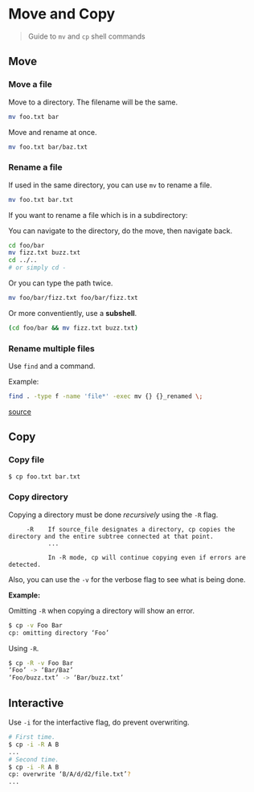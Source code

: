 # Move and Copy
> Guide to `mv` and `cp` shell commands


## Move

### Move a file

Move to a directory. The filename will be the same.

```sh
mv foo.txt bar
```

Move and rename at once.

```sh
mv foo.txt bar/baz.txt
```

### Rename a file

If used in the same directory, you can use `mv` to rename a file.

```sh
mv foo.txt bar.txt
```

If you want to rename a file which is in a subdirectory:

You can navigate to the directory, do the move, then navigate back.

```sh
cd foo/bar
mv fizz.txt buzz.txt
cd ../.. 
# or simply cd -
```

Or you can type the path twice.

```sh
mv foo/bar/fizz.txt foo/bar/fizz.txt
```

Or more conventiently, use a **subshell**.

```sh
(cd foo/bar && mv fizz.txt buzz.txt)
```

### Rename multiple files

Use `find` and a command.

Example:

```sh
find . -type f -name 'file*' -exec mv {} {}_renamed \;
```

[source](https://unix.stackexchange.com/questions/227662/how-to-rename-multiple-files-using-find)

## Copy

### Copy file

```sh
$ cp foo.txt bar.txt
```


### Copy directory

Copying a directory must be done _recursively_ using the `-R` flag.

```
     -R    If source_file designates a directory, cp copies the directory and the entire subtree connected at that point.
           ...

           In -R mode, cp will continue copying even if errors are detected.
```

Also, you can use the `-v` for the verbose flag to see what is being done.

**Example:**

Omitting `-R` when copying a directory will show an error.

```sh
$ cp -v Foo Bar
cp: omitting directory ‘Foo’
```

Using `-R`.

```sh
$ cp -R -v Foo Bar
‘Foo’ -> ‘Bar/Baz’
‘Foo/buzz.txt’ -> ‘Bar/buzz.txt’
```

## Interactive

Use `-i` for the interfactive flag, do prevent overwriting.

```sh
# First time.
$ cp -i -R A B
...
# Second time.
$ cp -i -R A B
cp: overwrite ‘B/A/d/d2/file.txt’?
...
```

